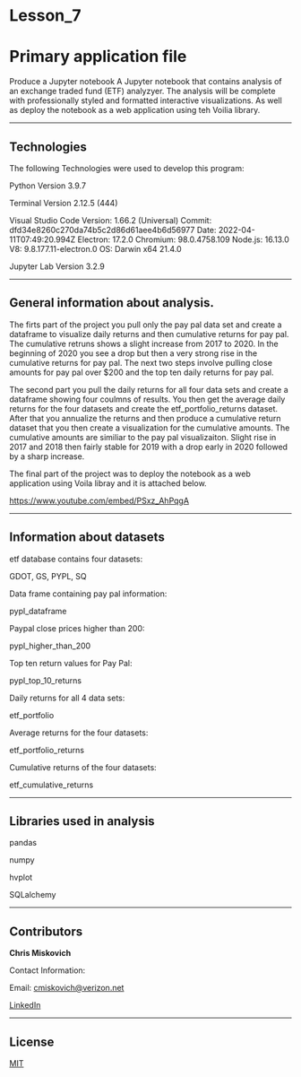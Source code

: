 # Lesson_7
# Primary application file

Produce a Jupyter notebook A Jupyter notebook that contains analysis of an exchange traded fund (ETF) analyzyer. The analysis will be complete with professionally styled and formatted interactive visualizations. As well as deploy the notebook as a web application using teh Voilia library.



---

## Technologies

The following Technologies were used to develop this program:

Python 
    Version 3.9.7

Terminal
    Version 2.12.5 (444)

Visual Studio Code
    Version: 1.66.2 (Universal)
    Commit: dfd34e8260c270da74b5c2d86d61aee4b6d56977
    Date: 2022-04-11T07:49:20.994Z
    Electron: 17.2.0
    Chromium: 98.0.4758.109
    Node.js: 16.13.0
    V8: 9.8.177.11-electron.0
    OS: Darwin x64 21.4.0
    
Jupyter Lab 
    Version 3.2.9

---

## General information about analysis.

The firts part of the project you pull only the pay pal data set and create a dataframe to visualize daily returns and then cumulative returns for pay pal.  The cumulative retruns shows a slight increase from 2017 to 2020. In the beginning of 2020 you see a drop but then a very strong rise in the cumulative returns for pay pal.  The next two steps involve pulling close amounts for pay pal over $200 and the top ten daily returns for pay pal.

The second part you pull the daily returns for all four data sets and create a dataframe showing four coulmns of results.  You then get the average daily returns for the four datasets and create the etf_portfolio_returns dataset.  After that you annualize the returns and then produce a cumulative return dataset that you then create a visualization for the cumulative amounts.  The cumulative amounts are similiar to the pay pal visualizaiton.  Slight rise in 2017 and 2018 then fairly stable for 2019 with a drop early in 2020 followed by a sharp increase.

The final part of the project was to deploy the notebook as a web application using Voila libray and it is attached below.

https://www.youtube.com/embed/PSxz_AhPqgA




---

## Information about datasets

etf database contains four datasets:

GDOT, GS, PYPL, SQ

Data frame containing pay pal information:

pypl_dataframe 

Paypal close prices higher than 200:

pypl_higher_than_200

Top ten return values for Pay Pal:

pypl_top_10_returns

Daily returns for all 4 data sets:

etf_portfolio

Average returns for the four datasets:

etf_portfolio_returns

Cumulative returns of the four datasets:

etf_cumulative_returns






---

## Libraries used in analysis

pandas

numpy

hvplot

SQLalchemy



---

## Contributors


**Chris Miskovich**

Contact Information:

Email: cmiskovich@verizon.net

[LinkedIn](https://www.linkedin.com/in/christopher-miskovich-9a61b0234/) 

---

## License

[MIT](/license.txt)
